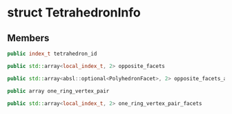 # struct TetrahedronInfo


## Members

```cpp
public index_t tetrahedron_id

```

```cpp
public std::array<local_index_t, 2> opposite_facets

```

```cpp
public std::array<absl::optional<PolyhedronFacet>, 2> opposite_facets_adjacents

```

```cpp
public array one_ring_vertex_pair

```

```cpp
public std::array<local_index_t, 2> one_ring_vertex_pair_facets

```



